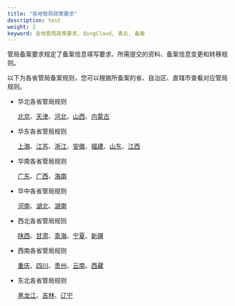 ```yaml
---
title: "各地管局政策要求"
description: test
weight: 2
keyword: 各地管局政策要求, QingCloud, 青云, 备案
---
```


管局备案要求规定了备案信息填写要求、所需提交的资料、备案信息变更和转移规则。

以下为各省管局备案规则，您可以根据所备案的省、自治区、直辖市查看对应管局规则。

- 华北各省管局规则

  [北京](../beijing/)、[天津](../tianjing/)、[河北](../hebei/)、[山西](../shanxi/)、[内蒙古](../neimenggu/)

- 华东各省管局规则

  [上海](../shanghai/)、[江苏](../jiangsu/)、[浙江](../zhejiang/)、[安徽](../anhui/)、[福建](../fujian/)、[山东](../shandong/)、[江西](../jiangxi/)

- 华南各省管局规则

  [广东](../guangdong/)、[广西](../guangxi/)、[海南](../hainan/)

- 华中各省管局规则

  [河南](../henan/)、[湖北](../hubei/)、[湖南](../hunan/)

- 西北各省管局规则

  [陕西](../sanxi/)、[甘肃](../gansu/)、[青海](../qinghai/)、[宁夏](../ningxia/)、[新疆](../xinjiang/)

- 西南各省管局规则

  [重庆](../chongqing/)、[四川](../sichuan/)、[贵州](../guizhou/)、[云南](../yunnan/)、[西藏](../xizang/)

- 东北各省管局规则

  [黑龙江](../heilongjiang/)、[吉林](../jilin/)、[辽宁](../liaoning/)